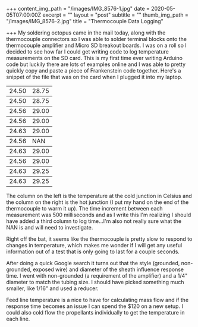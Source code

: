 +++
content_img_path = "/images/IMG_8576-1.jpg"
date = 2020-05-05T07:00:00Z
excerpt = ""
layout = "post"
subtitle = ""
thumb_img_path = "/images/IMG_8576-2.jpg"
title = "Thermocouple Data Logging"

+++
My soldering octopus came in the mail today, along with the thermocouple connectors so I was able to solder terminal blocks onto the thermocouple amplifier and Micro SD breakout boards. I was on a roll so I decided to see how far I could get writing code to log temperature measurements on the SD card. This is my first time ever writing Arduino code but luckily there are lots of examples online and I was able to pretty quickly copy and paste a piece of Frankenstein code together. Here's a snippet of the file that was on the card when I plugged it into my laptop.

<table>

<tbody> <tr> <td>24.50</td> <td>28.75</td> </tr> </tbody>

<tbody> <tr> <td>24.50</td> <td>28.75</td> </tr> </tbody>

<tbody> <tr> <td>24.56</td> <td>29.00</td> </tr> </tbody>

<tbody> <tr> <td>24.56</td> <td>29.00</td> </tr> </tbody>

<tbody> <tr> <td>24.63</td> <td>29.00</td> </tr> </tbody>

<tbody> <tr> <td>24.56</td> <td>NAN</td> </tr> </tbody>

<tbody> <tr> <td>24.63</td> <td>29.00</td> </tr> </tbody>

<tbody> <tr> <td>24.56</td> <td>29.00</td> </tr> </tbody>

<tbody> <tr> <td>24.63</td> <td>29.25</td> </tr> </tbody>

<tbody> <tr> <td>24.63</td> <td>29.25</td> </tr> </tbody>

</table>

The column on the left is the temperature at the cold junction in Celsius and the column on the right is the hot junction (I put my hand on the end of the thermocouple to warm it up). The time increment between each measurement was 500 milliseconds and as I write this I'm realizing I should have added a third column to log time...I'm also not really sure what the NAN is and will need to investigate.

Right off the bat, it seems like the thermocouple is pretty slow to respond to changes in temperature, which makes me wonder if I will get any useful information out of a test that is only going to last for a couple seconds. 

After doing a quick Google search it turns out that the style (grounded, non-grounded, exposed wire) and diameter of the sheath influence response time. I went with non-grounded (a requirement of the amplifier) and a 1/4" diameter to match the tubing size. I should have picked something much smaller, like 1/16" and used a reducer. 

Feed line temperature is a nice to have for calculating mass flow and if the response time becomes an issue I can spend the $120 on a new setup. I could also cold flow the propellants individually to get the temperature in each line.